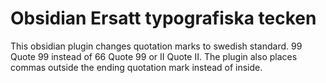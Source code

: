 # Obsidian Ersatt typografiska tecken

This obsidian plugin changes quotation marks to swedish standard.
99 Quote 99 instead of 66 Quote 99 or II Quote II.
The plugin also places commas outside the ending quotation mark instead of inside.

